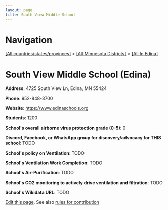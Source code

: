```yaml
---
layout: page
title: South View Middle School
---
```

# Navigation

[[All countries/states/provinces]](../../..) > [[All Minnesota Districts]](../..) > [[All In Edina]](..)

# South View Middle School (Edina)

**Address**: 4725 South View Ln, Edina, MN 55424

**Phone**: 952-848-3700

**Website**: <https://www.edinaschools.org>

**Students**: 1200

**School's overall airborne virus protection grade (0-5)**: 0

**Discord, Facebook, or WhatsApp group for discovery/advocacy for THIS school**: TODO

**School's policy on Ventilation**: TODO

**School's Ventilation Work Completion**: TODO

**School's Air-Purification**: TODO

**School's CO2 monitoring to actively drive ventilation and filtration**: TODO

**School's Wikidata URL**: TODO


[Edit this page](https://github.com/ventilate-schools/MN/edit/main/./Edina/South_View_Middle_School.md). See also [rules for contribution](../../../contribution-rules/)
